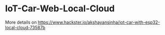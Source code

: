 # IoT-Car-Web-Local-Cloud

More details on https://www.hackster.io/akshayansinha/iot-car-with-esp32-local-cloud-73587b
